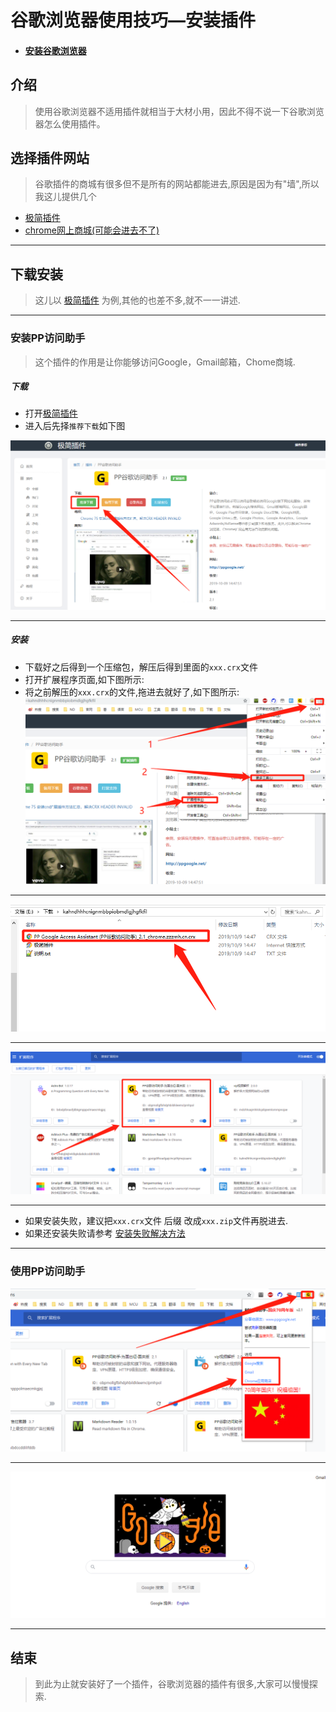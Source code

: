 # 谷歌浏览器使用技巧—安装插件

- #### [安装谷歌浏览器](https://blog.csdn.net/weixin_41294615/article/details/102851579)

## 介绍

> 使用谷歌浏览器不适用插件就相当于大材小用，因此不得不说一下谷歌浏览器怎么使用插件。

## 选择插件网站

> 谷歌插件的商城有很多但不是所有的网站都能进去,原因是因为有"墙",所以我这儿提供几个
- [极简插件](https://chrome.zzzmh.cn/)
- [chrome网上商城(可能会进去不了)](https://chrome.google.com/webstore/category/extensions?hl=zh-CN)

---

## 下载安装

> 这儿以 [极简插件](https://chrome.zzzmh.cn/) 为例,其他的也差不多,就不一一讲述.

---

### 安装PP访问助手

> 这个插件的作用是让你能够访问Google，Gmail邮箱，Chome商城.
##### 下载
- 打开[极简插件](https://chrome.zzzmh.cn/)
- 进入后先择```推荐下载```如下图

![图片](1.png)

---

##### 安装
- 下载好之后得到一个压缩包，解压后得到里面的```xxx.crx```文件
- 打开扩展程序页面,如下图所示:
- 将之前解压的```xxx.crx```的文件,拖进去就好了,如下图所示:
![图片](2.png)

---
![图片](3.png)

---

![图片](4.png)

---

- 如果安装失败，建议把```xxx.crx```文件 后缀 改成```xxx.zip```文件再脱进去.
- 如果还安装失败请参考 [安装失败解决方法](https://chrome.zzzmh.cn/help?token=setup)

---

### 使用PP访问助手

![图片](5.png)

---

![图片](6.png)

---

## 结束

> 到此为止就安装好了一个插件，谷歌浏览器的插件有很多,大家可以慢慢探索.
